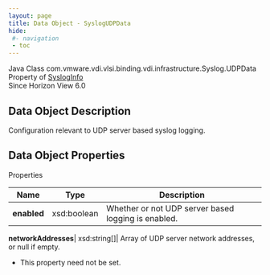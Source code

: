 ```yaml
---
layout: page
title: Data Object - SyslogUDPData
hide:
 #- navigation
 - toc
---
```






Java Class
    com.vmware.vdi.vlsi.binding.vdi.infrastructure.Syslog.UDPData  
Property of
     [SyslogInfo](vdi.infrastructure.Syslog.SyslogInfo.md#field_detail)  
Since 
    Horizon View 6.0

## Data Object Description 

Configuration relevant to UDP server based syslog logging. 

## Data Object Properties

Properties

Name |  Type |  Description   
---|---|---  
**enabled**|  xsd:boolean|  Whether or not UDP server based logging is enabled.   
  
**networkAddresses**|  xsd:string[]|  Array of UDP server network addresses, or null if empty.   


* This property need not be set.

  
  
  
 
  
  

